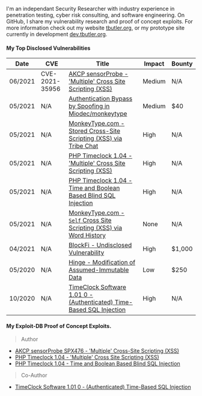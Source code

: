 I'm an independant Security Researcher with industry experience in penetration testing, cyber risk consulting, and software engineering. On GitHub, I share my vulnerability research and proof of concept exploits. For more information check out my website [tbutler.org](https://tbutler.org/), or my prototype site currently in development [dev.tbutler.org](http://dev.tbutler.org/).

#### My Top Disclosed Vulnerabilities 
| Date | CVE | Title | Impact | Bounty |
|---	|---	|---	|---	|---	|
| 06/2021 | CVE-2021-35956 | [AKCP sensorProbe - 'Multiple' Cross Site Scripting (XSS)](https://tbutler.org/2021/06/28/cve-2021-35956)| Medium | N/A |
| 05/2021 | N/A | [Authentication Bypass by Spoofing in Miodec/monkeytype](https://huntr.dev/bounties/1-other-Miodec/monkeytype/)| Medium | $40 |
| 05/2021 | N/A | [MonkeyType.com - Stored Cross-Site Scripting (XSS) via Tribe Chat](https://github.com/Miodec/monkeytype/issues/1476) | High| N/A |
| 05/2021 | N/A | [PHP Timeclock 1.04 - 'Multiple' Cross Site Scripting (XSS)](https://www.exploit-db.com/exploits/49853)| High | N/A |
| 05/2021 | N/A | [PHP Timeclock 1.04 - Time and Boolean Based Blind SQL Injection](https://www.exploit-db.com/exploits/49849) | High | N/A |
| 05/2021 | N/A | [MonkeyType.com - `Self` Cross Site Scripting (XSS) via Word History](https://github.com/Miodec/monkeytype/issues/1348) | None | N/A |
| 04/2021 | N/A | [BlockFi - Undisclosed Vulnerability](https://hackerone.com/tcbutler320?type=user) | High | $1,000 |
| 05/2020 | N/A | [Hinge - Modification of Assumed-Immutable Data](https://tbutler.org/assets/pdf/Butler,Tyler-MAID-Hinge-BBR.pdf) | Low | $250 |
| 10/2020 | N/A | [TimeClock Software 1.01 0 - (Authenticated) Time-Based SQL Injection](https://www.exploit-db.com/exploits/48874) | High | N/A |. 

#### My Exploit-DB Proof of Concept Exploits. 

> Author  
+  [AKCP sensorProbe SPX476 - 'Multiple' Cross-Site Scripting (XSS)](https://www.exploit-db.com/exploits/50080)
+  [PHP Timeclock 1.04 - 'Multiple' Cross Site Scripting (XSS)](https://www.exploit-db.com/exploits/49853) 
+  [PHP Timeclock 1.04 - Time and Boolean Based Blind SQL Injection](https://www.exploit-db.com/exploits/49849)
> Co-Author  
+  [TimeClock Software 1.01 0 - (Authenticated) Time-Based SQL Injection](https://www.exploit-db.com/exploits/48874)



